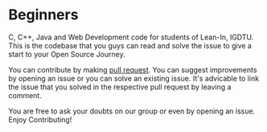 # Beginners

C, C++, Java and Web Development code for students of Lean-In, IGDTU. This is the codebase that you guys can read and solve the issue to give a start to your Open Source Journey.

You can contribute by making [pull request](https://help.github.com/articles/creating-a-pull-request/). You can suggest improvements by opening an issue or you can solve an existing issue. It's advicable to link the issue that you solved in the respective pull request by leaving a comment. 

You are free to ask your doubts on our group or even by opening an issue. Enjoy Contributing!
